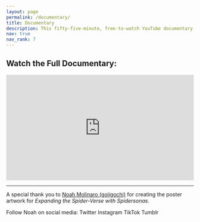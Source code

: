```yaml
---
layout: page
permalink: /documentary/
title: Documentary 
description: This fifty-five-minute, free-to-watch YouTube documentary, called "Expanding the Spider-Verse with Spidersonas," includes an overview of the Spidersona phenomeon and the creativity that is integrated into every single Spidersona design.
nav: true
nav_rank: 7
---
```


## Watch the Full Documentary:

<div style="max-width: 1280px"><div style="position: relative; padding-bottom: 56.25%; height: 0; overflow: hidden;"><iframe src="https://www.youtube.com/embed/wC-VjYhuhPQ?si=6hCu1OB_f2KI36Xn" width="1280" height="720" frameborder="0" scrolling="no" allowfullscreen allow="autoplay" title="Expanding the Spider-Verse Documentary" style="border:none; position: absolute; top: 0; left: 0; right: 0; bottom: 0; height: 100%; max-width: 100%;"></iframe></div></div> 

<hr>

A special thank you to <a href="https://expandingthespiderverse.github.io/participants/#noah-molinaro-gojigochi">Noah Molinaro (gojigochi)</a> for creating the poster artwork for _Expanding the Spider-Verse with Spidersonas._ 

Follow Noah on social media:
<sl-button-group label="Alignment">
  <sl-button href="https://twitter.com/gojigochi">Twitter</sl-button>
  <sl-button href="https://instagram.com/gojigochi">Instagram</sl-button>
  <sl-button href="https://tiktok.com/@gojigochi">TikTok</sl-button>
  <sl-button href="https://gojigochi.tumblr.com">Tumblr</sl-button>
</sl-button-group>
